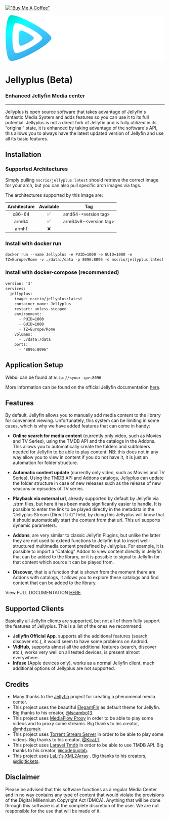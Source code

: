 [!["Buy Me A Coffee"](https://www.buymeacoffee.com/assets/img/custom_images/orange_img.png)](https://www.buymeacoffee.com/rionoir)

![jellyplus](https://raw.githubusercontent.com/NsCRio/jellyplus/refs/heads/main/src/img/banner-light.png)
# Jellyplus (Beta)
### Enhanced Jellyfin Media center

---

Jellyplus is open source software that takes advantage of Jellyfin's fantastic Media System and adds features so you can use it to its full potential. Jellyplus is not a direct fork of Jellyfin and is fully utilized in its “original” state, it is enhanced by taking advantage of the software's API, this allows you to always have the latest updated version of Jellyfin and use all its basic features.

## Installation

### Supported Architectures

Simply pulling `nscrio/jellyplus:latest` should retrieve the correct image for your arch, but you can also pull specific arch images via tags.

The architectures supported by this image are:

| Architecture | Available | Tag |
| :----: | :----: | ---- |
| x86-64 | ✅ | amd64-\<version tag\> |
| arm64 | ✅ | arm64v8-\<version tag\> |
| armhf | ❌ | |

### Install with docker run

```
docker run --name Jellyplus -e PUID=1000 -e GUID=1000 -e TZ=Europe/Rome -v ./data:/data -p 8096:8096 -d nscrio/jellyplus:latest
```

### Install with docker-compose (recommended)

```
version: '3'
services:
  jellyplus:
    image: nscrio/jellyplus:latest
    container_name: Jellyplus
    restart: unless-stopped
    environment:
      - PUID=1000
      - GUID=1000
      - TZ=Europe/Rome
    volumes:
      - ./data:/data
    ports:
      - "8096:8096"
```

## Application Setup

Webui can be found at `http://<your-ip>:8096`

More information can be found on the official Jellyfin documentation [here](https://jellyfin.org/docs/).

## Features

By default, Jellyfin allows you to manually add media content to the library for convenient viewing. Unfortunately, this system can be limiting in some cases, which is why we have added features that can come in handy:

- **Online search for media content** (currently only video, such as Movies and TV Series), using the TMDB API and the catalogs in the Addons. This allows you to automatically create the folders and subfolders needed for Jellyfin to be able to play content: NB: this does not in any way allow you to view in content if you do not have it, it is just an automation for folder structure.

- **Automatic content update** (currently only video, such as Movies and TV Series). Using the TMDB API and Addons catalogs, Jellyplus can update the folder structure in case of new releases such as the release of new seasons or episodes of TV series.

- **Playback via external url**, already supported by default by Jellyfin via .strm files, but here it has been made significantly easier to handle. It is possible to enter the link to be played directly in the metadata in the “Jellyplus Stream (Direct Url)” field, by doing this Jellyplus will know that it should automatically start the content from that url. This url supports dynamic parameters.

- **Addons**, are very similar to classic Jellyfin Plugins, but unlike the latter they are not used to extend functions to Jellyfin but to insert well-structured multimedia content predefined by Jellyplus. For example, it is possible to import a “Catalog” Addon to view content directly in Jellyfin that can be added to the library, or it is possible to signal to Jellyfin for that content which source it can be played from.

- **Discover**, that is a function that is shown from the moment there are Addons with catalogs, it allows you to explore these catalogs and find content that can be added to the library.

View FULL DOCUMENTATION [HERE](https://github.com/NsCRio/jellyplus/blob/main/docs/DOCUMENTATION.md).

## Supported Clients

Basically all Jellyfin clients are supported, but not all of them fully support the features of Jellyplus. This is a list of the ones we recommend:

- **Jellyfin Official App**, supports all the additional features (search, discover etc.), it would seem to have some problems on Android.
- **VidHub**, supports almost all the additional features (search, discover etc.), works very well on all tested devices, is present almost everywhere.
- **Infuse** (Apple devices only), works as a normal Jellyfin client, much additional options of Jellyplus are not supported.

## Credits

- Many thanks to the [Jellyfin](https://jellyfin.org/) project for creating a phenomenal media center.
- This project uses the beautiful [ElegantFin](https://github.com/lscambo13/ElegantFin) as default theme for Jellyfin. Big thanks to his creator, [@lscambo13](https://github.com/lscambo13).
- This project uses [MediaFlow Proxy](https://github.com/mhdzumair/mediaflow-proxy/) in order to be able to play some videos and to proxy some streams. Big thanks to his creator, [@mhdzumair](https://github.com/mhdzumair).
- This project uses [Torrent Stream Server](https://github.com/KiraLT/torrent-stream-server) in order to be able to play some videos. Big thanks to his creator, [@KiraLT](https://github.com/KiraLT).
- This project uses [Laravel Tmdb](https://github.com/codebuglab/laravel-tmdb) in order to be able to use TMDB API. Big thanks to his creator, [@codebuglab](https://github.com/codebuglab).
- This project uses [LaLit's XML2Array](https://github.com/digitickets/lalit) . Big thanks to his creators, [@digitickets](https://github.com/digitickets).


## Disclaimer
Please be advised that this software functions as a regular Media Center and in no way contains any type of content that would violate the provisions of the Digital Millennium Copyright Act (DMCA). Anything that will be done through this software is at the complete discretion of the user. We are not responsible for the use that will be made of it.
